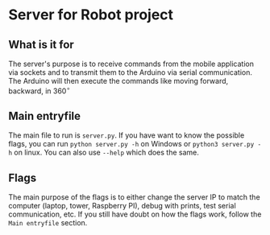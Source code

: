 # Server for Robot project

## What is it for
The server's purpose is to receive commands from the mobile application via sockets and to transmit them to the Arduino via serial communication. The Arduino will then execute the commands like moving forward, backward, in $360^\circ$ 

## Main entryfile
The main file to run is `server.py`. If you have want to know the possible flags, you can run `python server.py -h` on Windows or `python3 server.py -h` on linux. You can also use `--help` which does the same.

## Flags
The main purpose of the flags is to either change the server IP to match the computer (laptop, tower, Raspberry PI), debug with prints, test serial communication, etc. If you still have doubt on how the flags work, follow the `Main entryfile` section.

